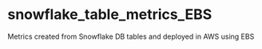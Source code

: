 # snowflake_table_metrics_EBS
Metrics created from Snowflake DB tables and deployed in AWS using EBS
